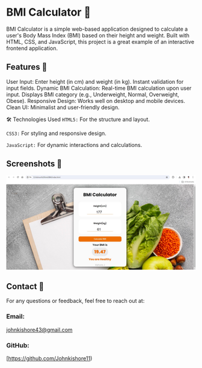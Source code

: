 # BMI Calculator 🧮
BMI Calculator is a simple web-based application designed to calculate a user's Body Mass Index (BMI) based on their height and weight. Built with HTML, CSS, and JavaScript, this project is a great example of an interactive frontend application.

## Features 🌟
User Input:
Enter height (in cm) and weight (in kg).
Instant validation for input fields.
Dynamic BMI Calculation:
Real-time BMI calculation upon user input.
Displays BMI category (e.g., Underweight, Normal, Overweight, Obese).
Responsive Design: Works well on desktop and mobile devices.
Clean UI: Minimalist and user-friendly design.

🛠️ Technologies Used
`HTML5:` For the structure and layout.

`CSS3:` For styling and responsive design.

`JavaScript:` For dynamic interactions and calculations.
## Screenshots 📸
![Screenshot](bmiss.jpg)

## Contact 💬
For any questions or feedback, feel free to reach out at:

### Email: 
johnkishore43@gmail.com
### GitHub:
[https://github.com/Johnkishore11)
